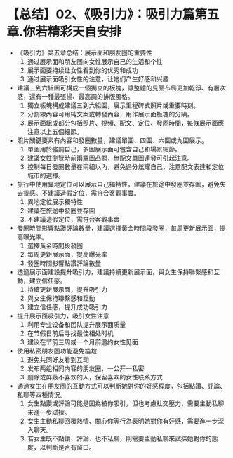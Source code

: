 # 【总结】02、《吸引力》：吸引力篇第五章.你若精彩天自安排

-   《吸引力》第五章总结：展示面和朋友圈的重要性
    1.  通过展示面和朋友圈向女性展示自己的生活和个性
    2.  展示面要持续让女性看到你的优秀和成功
    3.  通过展示面吸引女性的注意，让她们产生好感和兴趣
-   建議三到六組圖可構成一個獨立的板塊，讓整體的見面布局更加乾淨、有層次感，還有一種最張揚、最高調的排版風格。
    1.  獨立板塊構成建議三到六組圖，展示里程碑式照片或重要時刻。
    2.  分割線內容可用純文案或轉發內容，用作展示面板塊的分隔。
    3.  展示面組成部分包括照片、視頻、配文、定位、發圈時間，每條展示面應注意以上五個細節。
-   照片關鍵要素有內容和發圈數量，建議單圖、四圖、六圖或九圖展示。
    1.  單圖用於強調自己，多圖展示面可包含自己和場景細節。
    2.  建議女性瀏覽時前兩章圖凸顯，無配文單圖連發可引起注意。
    3.  控制每日發圈數量在兩組以內，避免過分炫耀自己，注意配文表達和定位城市的選擇。
-   旅行中使用異地定位可以展示自己獨特性，建議在旅途中發圈並存圖，避免失去靈感。不建議造假定位，需符合客觀事實。
    1.  異地定位展示獨特性
    2.  建議在旅途中發圈並存圖
    3.  不建議造假定位，需符合客觀事實
-   發圈時間影響點讚評論數量，建議選擇黃金時間段發圈，每周更新展示面，提高曝光率。
    1.  選擇黃金時間段發圈
    2.  每周更新展示面，提高曝光率
    3.  發圈時間影響點讚評論數量
-   透過展示面建設提升吸引力，建議持續更新展示面，與女生保持聯繫感和互動，建立信任感。
    1.  持續更新展示面，提升吸引力
    2.  與女生保持聯繫感和互動
    3.  建立信任感，提升成功吸引力
-   提升展示面吸引力，吸引女性注意
    1.  利用专业设备和团队提升展示面质量
    2.  在节假日前后寻找最佳相处时机
    3.  建议在节前三周或一个月前邀约女性见面
-   使用私密朋友圈功能避免尴尬
    1.  避免共同好友看到互动
    2.  发布两组相同内容的朋友圈，一公开一私密
    3.  删除或屏蔽不喜欢的人，保留喜欢的女性联系方式
-   通過女生在朋友圈的互動方式可以判斷她對你的好感程度，包括點讚、評論、私聊等四種情況。
    1.  女生點讚或評論可能是因為被你吸引，但也考慮社交壓力，需要主動私聊來進一步試探。
    2.  女生主動私聊回覆熱情、關心你等行為表明她對你有好感，需要進一步深入聊天。
    3.  若女生既不點讚、評論、也不私聊，則需要主動私聊來試探她對你的態度，以判斷是否有窗口。